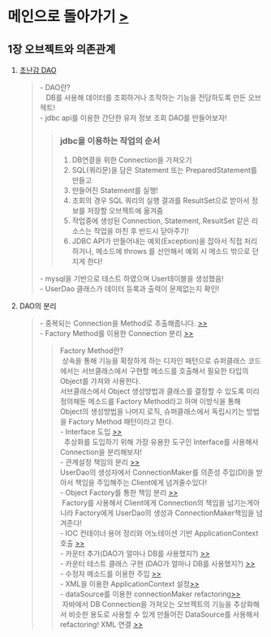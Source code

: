 
<h1>메인으로 돌아가기 <a href="https://github.com/EungyuCho/toby_spring_pract">></a></h1>
<h2>1장 오브젝트와 의존관계</h2>
<ol>
    <li>
        <a href="https://github.com/EungyuCho/toby_spring_pract/commit/be04e8e5a559669ed58fff9861bc5afe71cac4d3">초난감 DAO</a>
        <BlockQuote>
            - DAO란? <br>
            &nbsp&nbsp&nbspDB를 사용해 데이터를 조회하거나 조작하는 기능을 전담하도록 만든 오브젝트!<br/>
            - jdbc api를 이용한 간단한 유저 정보 조회 DAO를 만들어보자! <br/>  
            <BlockQuote>
                <h3>jdbc을 이용하는 작업의 순서</h3>
                <ol>
                    <li>
                        DB연결을 위한 Connection을 가져오기
                    </li>
                    <li>
                        SQL(쿼리문)을 담은 Statement 또는 PreparedStatement를 만들고
                    </li>
                    <li>
                        만들어진 Statement를 실행!
                    </li>
                    <li>
                        조회의 경우 SQL 쿼리의 실행 결과를 ResultSet으로 받아서 정보를 저장할 오브젝트에 옮겨줌
                    </li>
                    <li>
                        작업중에 생성된 Connection, Statement, ResultSet 같은 리소스는 작업을 마친 후 반드시 닫아주기!
                    </li>
                    <li>
                        JDBC API가 만들어내는 예외(Exception)을 잡아서 직접 처리하거나, 메소드에 throws 를 선언해서 예외 시 메소드 밖으로 던지게 한다!
                    </li>
                </ol>
            </BlockQuote>
            - mysql을 기반으로 테스트 하였으며 User테이블을 생성했음!<br>
            - UserDao 클래스가 데이터 등록과 출력이 문제없는지 확인!<br>
        </BlockQuote>
    </li>
    <li>
        DAO의 분리
        <BlockQuote>
            - 중복되는 Connection을 Method로 추출해줍니다. <a href="https://github.com/EungyuCho/toby_spring_pract/commit/3e86d604b326304d0567fe68853bf9e60c597479">>></a><br>
            - Factory Method를 이용한 Connection 분리 <a href="https://github.com/EungyuCho/toby_spring_pract/commit/3cd54c99fa286c32a8862ac0392788231b9226cb">>></a><br>
            <BlockQuote>
                Factory Method란?<br>
                &nbsp상속을 통해 기능을 확장하게 하는 디자인 패턴으로 슈퍼클래스 코드에서는 서브클래스에서 구현할 메소드를 호출해서 필요한 타입의 Object를 가져와 사용한다.<br> 서브클래스에서 Object 생성방법과 클래스를 결정할 수 있도록 미리 정의해둔 메소드를 Factory Method라고 하며 이방식을 통해 Object의 생성방법을 나머지 로직, 슈퍼클래스에서 독립시키는 방법을 Factory Method 패턴이라고 한다.<br>
            - Interface 도입 <a href="https://github.com/EungyuCho/toby_spring_pract/commit/a91ca1766d9b752e5a06d0acba029351eb3476ce">>></a><br>
               &nbsp&nbsp추상화를 도입하기 위해 가장 유용한 도구인 Interface를 사용해서 Connection을 분리해보자!<br>
            - 관계설정 책임의 분리 <a href="https://github.com/EungyuCho/toby_spring_pract/commit/11466d26f01a50d113e9f0222bf9f754948040c7">>></a><br>
            UserDao의 생성자에서 ConnectionMaker를 의존성 주입(DI)을 받아서 책임을 주입해주는 Client에게 넘겨줄수있다!<br>
            - Object Factory를 통한 책임 분리 <a href="https://github.com/EungyuCho/toby_spring_pract/commit/2845cfd6eb2e9c5c760a8e2b4901be74288a11d5">>></a><br>
            &nbspFactory를 사용해서 Client에게 Connection의 책임을 넘기는게아니라 Factory에게 UserDao의 생성과 ConnectionMaker책임을 넘겨준다!<br>
            - IOC 컨테이너 용어 정리와 어노테이션 기반 ApplicationContext호출 <a href="https://github.com/EungyuCho/toby_spring_pract/commit/c6690362ac08a751f86180c5c1f410704ff87726">>></a><br>
            - 카운터 추가(DAO가 얼마나 DB를 사용했지?) <a href="https://github.com/EungyuCho/toby_spring_pract/commit/9493c1f2ca822dbe72ea5bbb882832ff9a2ea853">>></a><br>
            - 카운터 테스트 클래스 구현 (DAO가 얼마나 DB를 사용했지?) <a href="https://github.com/EungyuCho/toby_spring_pract/commit/273f2b4349c816837307bca1adf7e16373a1905f">>></a><br>
            - 수정자 메소드를 이용한 주입 <a href="https://github.com/EungyuCho/toby_spring_pract/commit/46704f7b1541ecc9c76ffa4f01dabf1d7d440461">>></a><br>
            - XML을 이용한 ApplicationContext 설정<a href="https://github.com/EungyuCho/toby_spring_pract/commit/0cea2600b830d02b8ac74b51423d2afbc06dcce6">>></a><br>
            - dataSource를 이용한 connectionMaker refactoring<a href="https://github.com/EungyuCho/toby_spring_pract/commit/c5bd6c0f13d6239ff62a908bc0879d51bdc36453">>></a><br>
            &nbsp자바에서 DB Connection을 가져오는 오브젝트의 기능을 추상화해서 비슷한 용도로 사용할 수 있게 만들어진 DataSource를 사용해서 refactoring! XML 연결 <a href="https://github.com/EungyuCho/toby_spring_pract/commit/72cbb0ed459a6e9bcfb1dc0298ed48e7d5b3781a">>></a><br>
        </BlockQuote>
    </li>
   
</ol>

